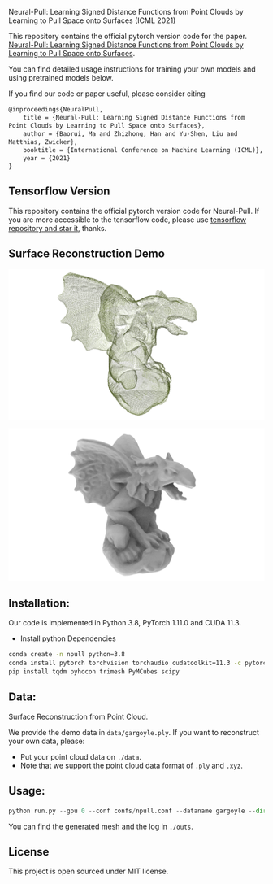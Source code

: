 
Neural-Pull: Learning Signed Distance Functions from Point Clouds by Learning to Pull Space onto Surfaces (ICML 2021)


This repository contains the official pytorch version code for the paper.
[Neural-Pull: Learning Signed Distance Functions from Point Clouds by Learning to Pull Space onto Surfaces](https://arxiv.org/abs/2011.13495).

You can find detailed usage instructions for training your own models and using pretrained models below.

If you find our code or paper useful, please consider citing

    @inproceedings{NeuralPull,
        title = {Neural-Pull: Learning Signed Distance Functions from Point Clouds by Learning to Pull Space onto Surfaces},
        author = {Baorui, Ma and Zhizhong, Han and Yu-Shen, Liu and Matthias, Zwicker},
        booktitle = {International Conference on Machine Learning (ICML)},
        year = {2021}
    }

## Tensorflow Version
This repository contains the official pytorch version code for Neural-Pull. If you are more accessible to the tensorflow code, please use [tensorflow repository and star it](https://github.com/mabaorui/NeuralPull), thanks.

## Surface Reconstruction Demo
<p align="left">
  <img src="img/input_poitns.png" width="780" />
</p>

<p align="left">
  <img src="img/Demo.jpg" width="780" />
</p>

## Installation:
Our code is implemented in Python 3.8, PyTorch 1.11.0 and CUDA 11.3.
- Install python Dependencies
```bash
conda create -n npull python=3.8
conda install pytorch torchvision torchaudio cudatoolkit=11.3 -c pytorch
pip install tqdm pyhocon trimesh PyMCubes scipy
```

## Data:
Surface Reconstruction from Point Cloud. 

We provide the demo data in `data/gargoyle.ply`. If you want to reconstruct your own data, please:
- Put your point cloud data on `./data`.
- Note that we support the point cloud data format of `.ply` and `.xyz`.

## Usage:
```python
python run.py --gpu 0 --conf confs/npull.conf --dataname gargoyle --dir gargoyle
```
You can find the generated mesh and the log in `./outs`.

## License
This project is open sourced under MIT license.